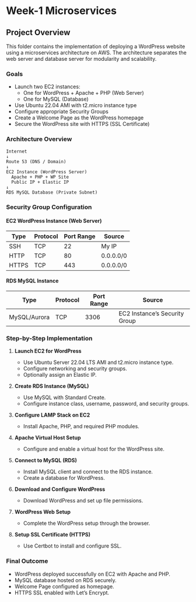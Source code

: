 # Week-1 Microservices

## Project Overview
This folder contains the implementation of deploying a WordPress website using a microservices architecture on AWS. The architecture separates the web server and database server for modularity and scalability.

### Goals
- Launch two EC2 instances:
  - One for WordPress + Apache + PHP (Web Server)
  - One for MySQL (Database)
- Use Ubuntu 22.04 AMI with t2.micro instance type
- Configure appropriate Security Groups
- Create a Welcome Page as the WordPress homepage
- Secure the WordPress site with HTTPS (SSL Certificate)

### Architecture Overview
```
Internet
↓
Route 53 (DNS / Domain)
↓
EC2 Instance (WordPress Server)
  Apache + PHP + WP Site
  Public IP + Elastic IP
↓
RDS MySQL Database (Private Subnet)
```

### Security Group Configuration
#### EC2 WordPress Instance (Web Server)
| Type  | Protocol | Port Range | Source         |
|-------|----------|------------|----------------|
| SSH   | TCP      | 22         | My IP          |
| HTTP  | TCP      | 80         | 0.0.0.0/0      |
| HTTPS | TCP      | 443        | 0.0.0.0/0      |

#### RDS MySQL Instance
| Type         | Protocol | Port Range | Source                     |
|--------------|----------|------------|----------------------------|
| MySQL/Aurora | TCP      | 3306       | EC2 Instance’s Security Group |

### Step-by-Step Implementation
1. **Launch EC2 for WordPress**
   - Use Ubuntu Server 22.04 LTS AMI and t2.micro instance type.
   - Configure networking and security groups.
   - Optionally assign an Elastic IP.

2. **Create RDS Instance (MySQL)**
   - Use MySQL with Standard Create.
   - Configure instance class, username, password, and security groups.

3. **Configure LAMP Stack on EC2**
   - Install Apache, PHP, and required PHP modules.

4. **Apache Virtual Host Setup**
   - Configure and enable a virtual host for the WordPress site.

5. **Connect to MySQL (RDS)**
   - Install MySQL client and connect to the RDS instance.
   - Create a database for WordPress.

6. **Download and Configure WordPress**
   - Download WordPress and set up file permissions.

7. **WordPress Web Setup**
   - Complete the WordPress setup through the browser.

8. **Setup SSL Certificate (HTTPS)**
   - Use Certbot to install and configure SSL.

### Final Outcome
- WordPress deployed successfully on EC2 with Apache and PHP.
- MySQL database hosted on RDS securely.
- Welcome Page configured as homepage.
- HTTPS SSL enabled with Let’s Encrypt.
